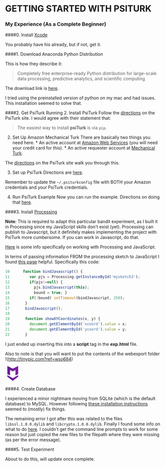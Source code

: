 # GETTING STARTED WITH PSITURK
### My Experience (As a Complete Beginner)

####0. Install [Xcode](https://developer.apple.com/xcode/)

You probably have his already, but if not, get it.


####1. Download Anaconda Python Distribution

This is how they describe it:

>Completely free enterprise-ready Python distribution for large-scale data processing, predictive analytics, and scientific computing

The download link is [here](https://store.continuum.io/cshop/anaconda/).

I tried using the preinstalled version of python on my mac and had issues. This installation seemed to solve that.


####2. Get PsiTurk Running
  2. Install PsiTurk
   Follow the [directions](http://psiturk.readthedocs.org/en/latest/install.html) on the PsiTurk site. I would agree with their statement that:

   >The easiest way to install **psiTurk** is via ``pip``.
   
  2. Set Up Amazon Mechanical Turk 
   There are basically two things you need here.
    * An active account at [Amazon Web Services](http://aws.amazon.com/) (you will need your credit card for this).
    * An active requester account at [Mechanical Turk](https://requester.mturk.com/).
   
   The [directions](http://psiturk.readthedocs.org/en/latest/amt_setup.html) on the PsiTurk site walk you through this.

  3. Set up PsiTurk
   Directions are [here](http://psiturk.readthedocs.org/en/latest/psiturk_org_setup.html).

   Remember to update the ``~/.psiturkconfig`` file with BOTH your Amazon credentials and your PsiTurk credentials.

  4. Run PsiTurk Example
   Now you can run the example. Directions on doing that [here](http://psiturk.org/quick_start/).
   

####3. Install [Processing](https://processing.org/)

**Note**: This is required to adapt this particular bandit experiment, as I built it in Processing since my JavaScript skills don't exist (yet). Processing can publish to Javascript, but it definitely makes implementing the project with PsiTurk more cumbersome. If you can work in Javascript, do that.

[Here](http://processingjs.org/articles/jsQuickStart.html) is some info specifically on working with Processing and JavaScript.

In terms of passing information FROM the processing sketch to JavaScript I found [this page](http://processingjs.org/articles/PomaxGuide.html) helpful. Specifically this code:

```javascript
10      function bindJavascript() {
11         var pjs = Processing.getInstanceById('mysketch3');
12         if(pjs!=null) {
13           pjs.bindJavascript(this);
14           bound = true; }
15         if(!bound) setTimeout(bindJavascript, 250);
16       }
17       bindJavascript();
18 
19       function showXYCoordinates(x, y) {
20         document.getElementById('xcoord').value = x;
21         document.getElementById('ycoord').value = y;
22       }
```
I just ended up inserting this into a **script** tag in the **exp.html** file.

Also to note is that you will want to put the contents of the webexport folder
!(http://tinypic.com?ref=wso684)

![alt text](https://github.com/adam-p/markdown-here/raw/master/src/common/images/icon48.png "Logo Title Text 1")


####4. Create Database

I experienced a minor nightmare moving from SQLite (which is the default database) to MySQL. However following [these installation instructions](http://blog.brigitte-jellinek.at/2014/10/setting-up-python-mysql-on-mac/) seemed to (mostly) fix things.

The remaining error I got after this was related to the files ``libssl.1.0.0.dylib`` and ``libcrypto.1.0.0.dylib``. Finally I found some info on what to do [here](http://mithun.co/hacks/library-not-loaded-libcrypto-1-0-0-dylib-issue-in-mac/). I couldn't get the command line prompts to work for some reason but just copied the new files to the filepath where they were missing (as per the error message).

####5. Test Experiment

About to do this, will update once complete.

